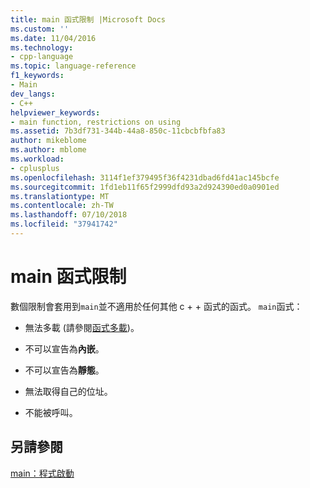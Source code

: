 ```yaml
---
title: main 函式限制 |Microsoft Docs
ms.custom: ''
ms.date: 11/04/2016
ms.technology:
- cpp-language
ms.topic: language-reference
f1_keywords:
- Main
dev_langs:
- C++
helpviewer_keywords:
- main function, restrictions on using
ms.assetid: 7b3df731-344b-44a8-850c-11cbcbfbfa83
author: mikeblome
ms.author: mblome
ms.workload:
- cplusplus
ms.openlocfilehash: 3114f1ef379495f36f4231dbad6fd41ac145bcfe
ms.sourcegitcommit: 1fd1eb11f65f2999dfd93a2d924390ed0a0901ed
ms.translationtype: MT
ms.contentlocale: zh-TW
ms.lasthandoff: 07/10/2018
ms.locfileid: "37941742"
---
```

# <a name="main-function-restrictions"></a>main 函式限制
數個限制會套用到`main`並不適用於任何其他 c + + 函式的函式。 `main`函式：  
  
-   無法多載 (請參閱[函式多載](function-overloading.md))。  
  
-   不可以宣告為**內嵌**。  
  
-   不可以宣告為**靜態**。  
  
-   無法取得自己的位址。  
  
-   不能被呼叫。  
  
## <a name="see-also"></a>另請參閱  
 [main：程式啟動](../cpp/main-program-startup.md)